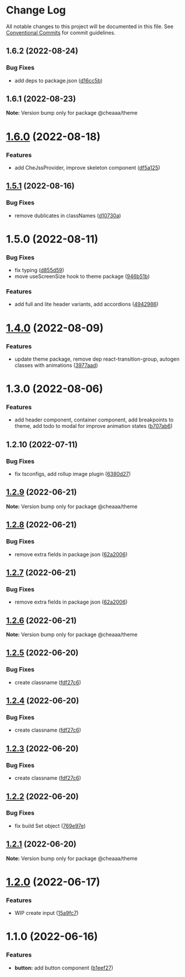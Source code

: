 # Change Log

All notable changes to this project will be documented in this file.
See [Conventional Commits](https://conventionalcommits.org) for commit guidelines.

## 1.6.2 (2022-08-24)


### Bug Fixes

* add deps to package.json ([d16cc5b](https://github.com/SergeyBondar93/liba/commit/d16cc5bd3a33b18d6320e8ec8bd3db2eba62f814))





## 1.6.1 (2022-08-23)

**Note:** Version bump only for package @cheaaa/theme





# [1.6.0](https://github.com/SergeyBondar93/liba/compare/@cheaaa/theme@1.5.1...@cheaaa/theme@1.6.0) (2022-08-18)


### Features

* add CheJssProvider, improve skeleton component ([df5a125](https://github.com/SergeyBondar93/liba/commit/df5a125c48daaeed4df1dcc2a14c0ef83c5e0a09))





## [1.5.1](https://github.com/SergeyBondar93/liba/compare/@cheaaa/theme@1.5.0...@cheaaa/theme@1.5.1) (2022-08-16)


### Bug Fixes

* remove dublicates in classNames ([d10730a](https://github.com/SergeyBondar93/liba/commit/d10730aded01fc96553a26bed4b0440dd6ecbdba))





# 1.5.0 (2022-08-11)


### Bug Fixes

* fix typing ([d855d59](https://github.com/SergeyBondar93/liba/commit/d855d59fc948efb1bc0a48a6a35c5aaab565312f))
* move useScreenSize hook to theme package ([946b51b](https://github.com/SergeyBondar93/liba/commit/946b51b46197dbacbb3750906298f1c4c5911d8f))


### Features

* add full and lite header variants, add accordions ([4942986](https://github.com/SergeyBondar93/liba/commit/4942986eed2c29b58c7b9f90c7613f3d82a0ce3a))





# [1.4.0](https://github.com/SergeyBondar93/liba/compare/@cheaaa/theme@1.3.0...@cheaaa/theme@1.4.0) (2022-08-09)


### Features

* update theme package, remove dep react-transition-group, autogen classes with animations ([3977aad](https://github.com/SergeyBondar93/liba/commit/3977aad14d35ec1c48e1e81174359247bef3313c))





# 1.3.0 (2022-08-06)


### Features

* add header component, container component, add breakpoints to theme, add todo to modal for improve animation states ([b707ab6](https://github.com/SergeyBondar93/liba/commit/b707ab6256a71928d7b1894dcc28e616117a44cb))





## 1.2.10 (2022-07-11)


### Bug Fixes

* fix tsconfigs, add rollup image plugin ([6380d27](https://github.com/SergeyBondar93/liba/commit/6380d272ef79220e4644deeb1c1b3ac925a1658f))





## [1.2.9](https://github.com/SergeyBondar93/liba/compare/@cheaaa/theme@1.2.8...@cheaaa/theme@1.2.9) (2022-06-21)

**Note:** Version bump only for package @cheaaa/theme





## [1.2.8](https://github.com/SergeyBondar93/liba/compare/@cheaaa/theme@1.2.7...@cheaaa/theme@1.2.8) (2022-06-21)


### Bug Fixes

* remove extra fields in package json ([62a2006](https://github.com/SergeyBondar93/liba/commit/62a2006e8a5b0aa770dcbf9db71a5d45271788bd))





## [1.2.7](https://github.com/SergeyBondar93/liba/compare/@cheaaa/theme@1.2.6...@cheaaa/theme@1.2.7) (2022-06-21)


### Bug Fixes

* remove extra fields in package json ([62a2006](https://github.com/SergeyBondar93/liba/commit/62a2006e8a5b0aa770dcbf9db71a5d45271788bd))





## [1.2.6](https://github.com/SergeyBondar93/liba/compare/@cheaaa/theme@1.2.5...@cheaaa/theme@1.2.6) (2022-06-21)

**Note:** Version bump only for package @cheaaa/theme





## [1.2.5](https://github.com/SergeyBondar93/liba/compare/@cheaaa/theme@1.2.4...@cheaaa/theme@1.2.5) (2022-06-20)


### Bug Fixes

* create classname ([fdf27c6](https://github.com/SergeyBondar93/liba/commit/fdf27c63c7d1fa9d17c56b57591c8f5cc10b1ef2))





## [1.2.4](https://github.com/SergeyBondar93/liba/compare/@cheaaa/theme@1.2.3...@cheaaa/theme@1.2.4) (2022-06-20)


### Bug Fixes

* create classname ([fdf27c6](https://github.com/SergeyBondar93/liba/commit/fdf27c63c7d1fa9d17c56b57591c8f5cc10b1ef2))





## [1.2.3](https://github.com/SergeyBondar93/liba/compare/@cheaaa/theme@1.2.2...@cheaaa/theme@1.2.3) (2022-06-20)


### Bug Fixes

* create classname ([fdf27c6](https://github.com/SergeyBondar93/liba/commit/fdf27c63c7d1fa9d17c56b57591c8f5cc10b1ef2))





## [1.2.2](https://github.com/SergeyBondar93/liba/compare/@cheaaa/theme@1.2.1...@cheaaa/theme@1.2.2) (2022-06-20)


### Bug Fixes

* fix build Set object ([769e97e](https://github.com/SergeyBondar93/liba/commit/769e97e224c9fa7204e50531b5a7e0f548760f87))





## [1.2.1](https://github.com/SergeyBondar93/liba/compare/@cheaaa/theme@1.2.0...@cheaaa/theme@1.2.1) (2022-06-20)

**Note:** Version bump only for package @cheaaa/theme





# [1.2.0](https://github.com/SergeyBondar93/liba/compare/@cheaaa/theme@1.1.0...@cheaaa/theme@1.2.0) (2022-06-17)


### Features

* WIP create input ([15a9fc7](https://github.com/SergeyBondar93/liba/commit/15a9fc77bc37dcf9e9d52397ce7beb1fb4f9565a))





# 1.1.0 (2022-06-16)


### Features

* **button:** add button component ([b1eef27](https://github.com/SergeyBondar93/liba/commit/b1eef2779a0e51cdfcf705aeb0edd464c08507ad))
